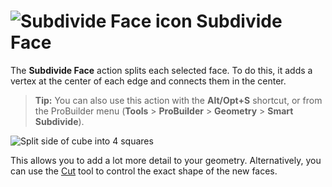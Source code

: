 # ![Subdivide Face icon](images/icons/Face_Subdivide.png) Subdivide Face

The __Subdivide Face__ action splits each selected face. To do this, it adds a vertex at the center of each edge and connects them in the center.

> **Tip:** You can also use this action with the **Alt/Opt+S** shortcut, or from the ProBuilder menu (**Tools** > **ProBuilder** > **Geometry** > **Smart Subdivide**).

![Split side of cube into 4 squares](images/SubdivideFace_Example.png)

This allows you to add a lot more detail to your geometry. Alternatively, you can use the [Cut](cut-tool.md) tool to control the exact shape of the new faces.
